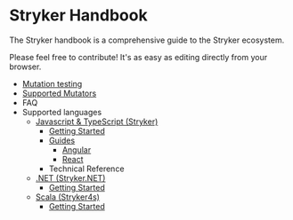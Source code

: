 # Stryker Handbook

The Stryker handbook is a comprehensive guide to the Stryker ecosystem.

Please feel free to contribute! It's as easy as editing directly from your browser.

* [Mutation testing](mutation-testing.md)
* [Supported Mutators](mutator-types.md#supported-mutators)
* FAQ
* Supported languages
  * [Javascript & TypeScript (Stryker)](stryker)
    * [Getting Started](stryker/getting-started.md)
    * [Guides](stryker/guides/)
      * [Angular](stryker/guides/angular.md)
      * [React](stryker/guides/react.md)
    * Technical Reference
  * [.NET (Stryker.NET)](stryker.net/)
    * [Getting Started](stryker.net/getting-started.md)
  * [Scala (Stryker4s)](stryker4s/)
    * [Getting Started](stryker4s/getting-started.md)
